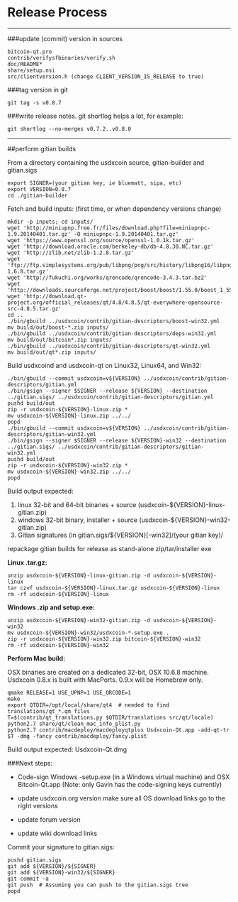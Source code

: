 Release Process
====================

* * *

###update (commit) version in sources


	bitcoin-qt.pro
	contrib/verifysfbinaries/verify.sh
	doc/README*
	share/setup.nsi
	src/clientversion.h (change CLIENT_VERSION_IS_RELEASE to true)

###tag version in git

	git tag -s v0.8.7

###write release notes. git shortlog helps a lot, for example:

	git shortlog --no-merges v0.7.2..v0.8.0

* * *

##perform gitian builds

 From a directory containing the usdxcoin source, gitian-builder and gitian.sigs
  
	export SIGNER=(your gitian key, ie bluematt, sipa, etc)
	export VERSION=0.8.7
	cd ./gitian-builder

 Fetch and build inputs: (first time, or when dependency versions change)

	mkdir -p inputs; cd inputs/
	wget 'http://miniupnp.free.fr/files/download.php?file=miniupnpc-1.9.20140401.tar.gz' -O miniupnpc-1.9.20140401.tar.gz'
	wget 'https://www.openssl.org/source/openssl-1.0.1k.tar.gz'
	wget 'http://download.oracle.com/berkeley-db/db-4.8.30.NC.tar.gz'
	wget 'http://zlib.net/zlib-1.2.8.tar.gz'
	wget 'ftp://ftp.simplesystems.org/pub/libpng/png/src/history/libpng16/libpng-1.6.8.tar.gz'
	wget 'http://fukuchi.org/works/qrencode/qrencode-3.4.3.tar.bz2'
	wget 'http://downloads.sourceforge.net/project/boost/boost/1.55.0/boost_1_55_0.tar.bz2'
	wget 'http://download.qt-project.org/official_releases/qt/4.8/4.8.5/qt-everywhere-opensource-src-4.8.5.tar.gz'
	cd ..
	./bin/gbuild ../usdxcoin/contrib/gitian-descriptors/boost-win32.yml
	mv build/out/boost-*.zip inputs/
	./bin/gbuild ../usdxcoin/contrib/gitian-descriptors/deps-win32.yml
	mv build/out/bitcoin*.zip inputs/
	./bin/gbuild ../usdxcoin/contrib/gitian-descriptors/qt-win32.yml
	mv build/out/qt*.zip inputs/

 Build usdxcoind and usdxcoin-qt on Linux32, Linux64, and Win32:
  
	./bin/gbuild --commit usdxcoin=v${VERSION} ../usdxcoin/contrib/gitian-descriptors/gitian.yml
	./bin/gsign --signer $SIGNER --release ${VERSION} --destination ../gitian.sigs/ ../usdxcoin/contrib/gitian-descriptors/gitian.yml
	pushd build/out
	zip -r usdxcoin-${VERSION}-linux.zip *
	mv usdxcoin-${VERSION}-linux.zip ../../
	popd
	./bin/gbuild --commit usdxcoin=v${VERSION} ../usdxcoin/contrib/gitian-descriptors/gitian-win32.yml
	./bin/gsign --signer $SIGNER --release ${VERSION}-win32 --destination ../gitian.sigs/ ../usdxcoin/contrib/gitian-descriptors/gitian-win32.yml
	pushd build/out
	zip -r usdxcoin-${VERSION}-win32.zip *
	mv usdxcoin-${VERSION}-win32.zip ../../
	popd

  Build output expected:

  1. linux 32-bit and 64-bit binaries + source (usdxcoin-${VERSION}-linux-gitian.zip)
  2. windows 32-bit binary, installer + source (usdxcoin-${VERSION}-win32-gitian.zip)
  3. Gitian signatures (in gitian.sigs/${VERSION}[-win32]/(your gitian key)/

repackage gitian builds for release as stand-alone zip/tar/installer exe

**Linux .tar.gz:**

	unzip usdxcoin-${VERSION}-linux-gitian.zip -d usdxcoin-${VERSION}-linux
	tar czvf usdxcoin-${VERSION}-linux.tar.gz usdxcoin-${VERSION}-linux
	rm -rf usdxcoin-${VERSION}-linux

**Windows .zip and setup.exe:**

	unzip usdxcoin-${VERSION}-win32-gitian.zip -d usdxcoin-${VERSION}-win32
	mv usdxcoin-${VERSION}-win32/usdxcoin-*-setup.exe .
	zip -r usdxcoin-${VERSION}-win32.zip bitcoin-${VERSION}-win32
	rm -rf usdxcoin-${VERSION}-win32

**Perform Mac build:**

  OSX binaries are created on a dedicated 32-bit, OSX 10.6.8 machine.
  Usdxcoin 0.8.x is built with MacPorts.  0.9.x will be Homebrew only.

	qmake RELEASE=1 USE_UPNP=1 USE_QRCODE=1
	make
	export QTDIR=/opt/local/share/qt4  # needed to find translations/qt_*.qm files
	T=$(contrib/qt_translations.py $QTDIR/translations src/qt/locale)
	python2.7 share/qt/clean_mac_info_plist.py
	python2.7 contrib/macdeploy/macdeployqtplus Usdxcoin-Qt.app -add-qt-tr $T -dmg -fancy contrib/macdeploy/fancy.plist

 Build output expected: Usdxcoin-Qt.dmg

###Next steps:

* Code-sign Windows -setup.exe (in a Windows virtual machine) and
  OSX Bitcoin-Qt.app (Note: only Gavin has the code-signing keys currently)

* update usdxcoin.org version
  make sure all OS download links go to the right versions

* update forum version

* update wiki download links

Commit your signature to gitian.sigs:

	pushd gitian.sigs
	git add ${VERSION}/${SIGNER}
	git add ${VERSION}-win32/${SIGNER}
	git commit -a
	git push  # Assuming you can push to the gitian.sigs tree
	popd

